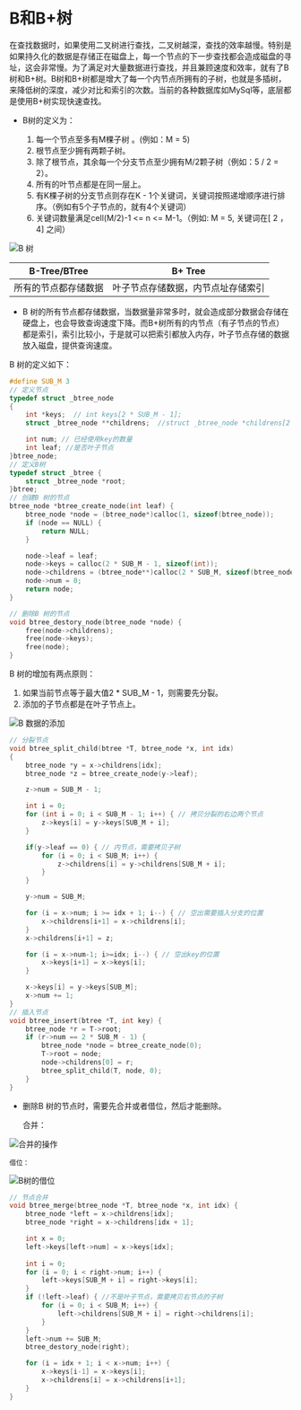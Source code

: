 # B和B+树

  在查找数据时，如果使用二叉树进行查找，二叉树越深，查找的效率越慢。特别是如果持久化的数据是存储正在磁盘上，每一个节点的下一步查找都会造成磁盘的寻址，这会非常慢。为了满足对大量数据进行查找，并且兼顾速度和效率，就有了B树和B+树。B树和B+树都是增大了每一个内节点所拥有的子树，也就是多插树，来降低树的深度，减少对比和索引的次数。当前的各种数据库如MySql等，底层都是使用B+树实现快速查找。

- B树的定义为：

  1. 每一个节点至多有M棵子树 。(例如：M =  5)
  2. 根节点至少拥有两颗子树。
  3. 除了根节点，其余每一个分支节点至少拥有M/2颗子树（例如：5 / 2 = 2）。
  4. 所有的叶节点都是在同一层上。
  5. 有K棵子树的分支节点则存在K - 1个关键词，关键词按照递增顺序进行排序。（例如有5个子节点的，就有4个关键词）
  6. 关键词数量满足cell(M/2)-1 <= n <= M-1。（例如: M = 5, 关键词在[ 2 ， 4] 之间）

  

![B 树](./B和B+树.assets/image-20240207212646505-1707312448176-1.png)

| B-Tree/BTree         | B+ Tree                            |
| -------------------- | ---------------------------------- |
| 所有的节点都存储数据 | 叶子节点存储数据，内节点址存储索引 |



- B 树的所有节点都存储数据，当数据量非常多时，就会造成部分数据会存储在硬盘上，也会导致查询速度下降。而B+树所有的内节点（有子节点的节点）都是索引，索引比较小，于是就可以把索引都放入内存，叶子节点存储的数据放入磁盘，提供查询速度。



B 树的定义如下：

```c
#define SUB_M 3
// 定义节点
typedef struct _btree_node 
{
    int *keys;  // int keys[2 * SUB_M - 1];
    struct _btree_node **childrens;  //struct _btree_node *childrens[2 * SUB_M];

    int num; // 已经使用key的数量
    int leaf; //是否叶子节点
}btree_node;
// 定义B树
typedef struct _btree {
    struct _btree_node *root;
}btree;
// 创建B 树的节点
btree_node *btree_create_node(int leaf) {
    btree_node *node = (btree_node*)calloc(1, sizeof(btree_node));
    if (node == NULL) {
        return NULL;
    }

    node->leaf = leaf;
    node->keys = calloc(2 * SUB_M - 1, sizeof(int));
    node->childrens = (btree_node**)calloc(2 * SUB_M, sizeof(btree_node*));
    node->num = 0;
    return node;
}

// 删除B 树的节点
void btree_destory_node(btree_node *node) {
    free(node->childrens);
    free(node->keys);
    free(node);
}
```

B 树的增加有两点原则：

1. 如果当前节点等于最大值2 * SUB_M - 1，则需要先分裂。
2. 添加的子节点都是在叶子节点上。

![B 数据的添加](./B和B+树.assets/image-20240207214214788-1707313364769-3.png)

```c
// 分裂节点
void btree_split_child(btree *T, btree_node *x, int idx)
{
    btree_node *y = x->childrens[idx];
    btree_node *z = btree_create_node(y->leaf);

    z->num = SUB_M - 1;

    int i = 0;
    for (int i = 0; i < SUB_M - 1; i++) { // 拷贝分裂的右边两个节点
        z->keys[i] = y->keys[SUB_M + i];  
    }

    if(y->leaf == 0) { // 内节点，需要拷贝子树
        for (i = 0; i < SUB_M; i++) {
            z->childrens[i] = y->childrens[SUB_M + i];
        }
    }

    y->num = SUB_M;

    for (i = x->num; i >= idx + 1; i--) { // 空出需要插入分支的位置
        x->childrens[i+1] = x->childrens[i];
    }
    x->childrens[i+1] = z;

    for (i = x->num-1; i>=idx; i--) { // 空出key的位置
        x->keys[i+1] = x->keys[i];
    }

    x->keys[i] = y->keys[SUB_M];
    x->num += 1;
}
// 插入节点
void btree_insert(btree *T, int key) {
    btree_node *r = T->root;
    if (r->num == 2 * SUB_M - 1) {
        btree_node *node = btree_create_node(0);
        T->root = node;
        node->childrens[0] = r;
        btree_split_child(T, node, 0);
    }
}
```

-  删除B 树的节点时，需要先合并或者借位，然后才能删除。

    合并：

  ![合并的操作](./B和B+树.assets/image-20240207215104596-1707313890404-5.png)

    借位：

![B树的借位](./B和B+树.assets/image-20240207215536834-1707314160180-7.png)

```c
// 节点合并
void btree_merge(btree_node *T, btree_node *x, int idx) {
    btree_node *left = x->childrens[idx];
    btree_node *right = x->childrens[idx + 1];

    int x = 0;
    left->keys[left->num] = x->keys[idx];
    
    int i = 0;
    for (i = 0; i < right->num; i++) {
        left->keys[SUB_M + i] = right->keys[i];
    }
    if (!left->leaf) { //不是叶子节点，需要拷贝右节点的子树
        for (i = 0; i < SUB_M; i++) {
            left->childrens[SUB_M + i] = right->childrens[i];
        }
    }
    left->num += SUB_M;
    btree_destory_node(right);

    for (i = idx + 1; i < x->num; i++) {
        x->keys[i-1] = x->keys[i];
        x->childrens[i] = x->childrens[i+1];
    }
}

```

